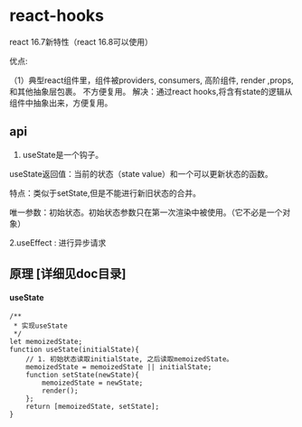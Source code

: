# react-hooks

react 16.7新特性（react 16.8可以使用）

优点:

（1）典型react组件里，组件被providers, consumers, 高阶组件, render ,props, 和其他抽象层包裹。  不方便复用。 解决：通过react hooks,将含有state的逻辑从组件中抽象出来，方便复用。

## api

1. useState是一个钩子。

useState返回值：当前的状态（state value）和一个可以更新状态的函数。

特点：类似于setState,但是不能进行新旧状态的合并。

唯一参数：初始状态。初始状态参数只在第一次渲染中被使用。（它不必是一个对象）

2.useEffect : 进行异步请求

## 原理 [详细见doc目录]

#### useState

```
/**
 * 实现useState
 */
let memoizedState;
function useState(initialState){
    // 1. 初始状态读取initialState, 之后读取memoizedState。
    memoizedState = memoizedState || initialState;
    function setState(newState){
        memoizedState = newState;
        render();
    };
    return [memoizedState, setState];
}
```
